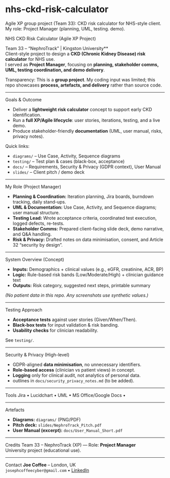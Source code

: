 # nhs-ckd-risk-calculator
Agile XP group project (Team 33): CKD risk calculator for NHS-style client. My role: Project Manager (planning, UML, testing. demo).

 NHS CKD Risk Calculator (Agile XP Project)

Team 33 – “NephroTrack” | Kingston University**  
Client-style project to design a **CKD (Chronic Kidney Disease) risk calculator** for NHS use.  
I served as **Project Manager**, focusing on **planning, stakeholder comms, UML, testing coordination, and demo delivery**.

 Transparency: This is a **group project**. My coding input was limited; this repo showcases **process, artefacts, and delivery** rather than source code.

---

  Goals & Outcome
- Deliver a **lightweight risk calculator** concept to support early CKD identification.
- Run a **full XP/Agile lifecycle**: user stories, iterations, testing, and a live demo.
- Produce stakeholder-friendly **documentation** (UML, user manual, risks, privacy notes).

 Quick links:
- `diagrams/` – Use Case, Activity, Sequence diagrams  
- `testing/` – Test plan & cases (black-box, acceptance)  
- `docs/` – Requirements, Security & Privacy (GDPR context), User Manual  
- `slides/` – Client pitch / demo deck  

---

 My Role (Project Manager)
- **Planning & Coordination:** Iteration planning, Jira boards, burndown tracking, daily stand-ups.
- **UML & Documentation:** Use Case, Activity, and Sequence diagrams; user manual structure.
- **Testing Lead:** Wrote acceptance criteria, coordinated test execution, logged defects, re-tests.
- **Stakeholder Comms:** Prepared client-facing slide deck, demo narrative, and Q&A handling.
- **Risk & Privacy:** Drafted notes on data minimisation, consent, and Article 32 “security by design”.

---

 System Overview (Concept)
- **Inputs:** Demographics + clinical values (e.g., eGFR, creatinine, ACR, BP)
- **Logic:** Rule-based risk bands (Low/Moderate/High) + clinician guidance text
- **Outputs:** Risk category, suggested next steps, printable summary

*(No patient data in this repo. Any screenshots use synthetic values.)*

---

 Testing Approach
- **Acceptance tests** against user stories (Given/When/Then).
- **Black-box tests** for input validation & risk banding.
- **Usability checks** for clinician readability.

See `testing/`.

---

 Security & Privacy (High-level)
- GDPR-aligned **data minimisation**, no unnecessary identifiers.
- **Role-based access** (clinician vs patient views) in concept.
- **Logging** only for clinical audit, not analytics of personal data.
- outlines in `docs/security_privacy_notes.md` (to be added).

---

 Tools
Jira • Lucidchart • UML • MS Office/Google Docs • 

---

 Artefacts
- **Diagrams:** `diagrams/` (PNG/PDF)  
- **Pitch deck:** `slides/NephroTrack_Pitch.pdf`  
- **User Manual (excerpt):** `docs/User_Manual_Short.pdf`

---

 Credits
Team 33 – NephroTrack (XP) — Role: **Project Manager**  
University project (educational use).

---

 Contact
**Joe Coffee** – London, UK  
`josephcoffeecyber@gmail.com` • [LinkedIn](https://www.linkedin.com/in/joe-coffee1993/)
